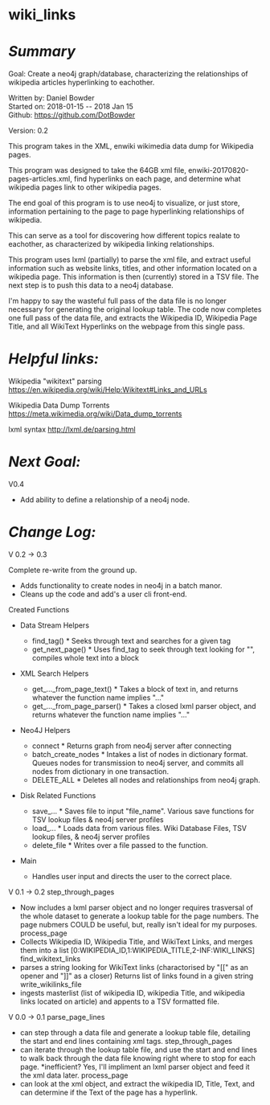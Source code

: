 # wiki_links


# ***Summary***
Goal: Create a neo4j graph/database, characterizing the relationships of wikipedia articles hyperlinking to eachother.

Written by: Daniel Bowder <br>
Started on: 2018-01-15 -- 2018 Jan 15 <br>
Github: https://github.com/DotBowder <br>

Version: 0.2 <br>

This program takes in the XML, enwiki wikimedia data dump for Wikipedia pages.

This program was designed to take the 64GB xml file, enwiki-20170820-pages-articles.xml,
find hyperlinks on each page, and determine what wikipedia pages link to other wikipedia pages.

The end goal of this program is to use neo4j to visualize, or just store, information
pertaining to the page to page hyperlinking relationships of wikipedia.

This can serve as a tool for discovering how different topics realate to eachother,
as characterized by wikipedia linking relationships.

This program uses lxml (partially) to parse the xml file, and extract useful information such as
website links, titles, and other information located on a wikipedia page. This information is then (currently) stored in a TSV file. The next step is to push this data to a neo4j database.

I'm happy to say the wasteful full pass of the data file is no longer necessary for generating
the original lookup table. The code now completes one full pass of the data file, and extracts
the Wikipedia ID, Wikipedia Page Title, and all WikiText Hyperlinks on the webpage from this single pass.

# ***Helpful links:*** <br>
Wikipedia "wikitext" parsing
https://en.wikipedia.org/wiki/Help:Wikitext#Links_and_URLs

Wikipedia Data Dump Torrents
https://meta.wikimedia.org/wiki/Data_dump_torrents

lxml syntax
http://lxml.de/parsing.html

# ***Next Goal:*** <br>

V0.4

- Add ability to define a relationship of a neo4j node.




# ***Change Log:*** <br>

V 0.2 -> 0.3

Complete re-write from the ground up.

- Adds functionality to create nodes in neo4j in a batch manor.
- Cleans up the code and add's a user cli front-end.

Created Functions
  - Data Stream Helpers
    - find_tag() * Seeks through text and searches for a given tag
    - get_next_page() * Uses find_tag to seek through text looking for "<page>", compiles whole <page></page> text into a block
  - XML Search Helpers
    - get_..._from_page_text() * Takes a block of text in, and returns whatever the function name implies "..."
    - get_..._from_page_parser() * Takes a closed lxml parser object, and returns whatever the function name implies "..."
  - Neo4J Helpers
    - connect * Returns graph from neo4j server after connecting
    - batch_create_nodes * Intakes a list of nodes in dictionary format. Queues nodes for transmission to neo4j server, and commits all nodes from dictionary in one transaction.
    - DELETE_ALL * Deletes all nodes and relationships from neo4j graph.
  - Disk Related Functions
    - save_... * Saves file to input "file_name". Various save functions for TSV lookup files & neo4j server profiles
    - load_... * Loads data from various files. Wiki Database Files, TSV lookup files, & neo4j server profiles
    - delete_file * Writes over a file passed to the function.

  - Main
    - Handles user input and directs the user to the correct place.

V 0.1 -> 0.2
step_through_pages 
- Now includes a lxml parser object and no longer requires trasversal of the whole dataset to generate a lookup table for the page numbers. The page nubmers COULD be useful, but, really isn't ideal for my purposes.
process_page 
- Collects Wikipedia ID, Wikipedia Title, and WikiText Links, and merges them into a list
 [0:WIKIPEDIA_ID,1:WIKIPEDIA_TITLE,2-INF:WIKI_LINKS]
find_wikitext_links 
- parses a string looking for WikiText links (charactorised by "[[" as an opener and "]]" as a closer) Returns list of links found in a given string
write_wikilinks_file 
- ingests masterlist (list of wikipedia ID, wikipedia Title, and wikipedia links located on article) and appents to a TSV formatted file.

V 0.0 -> 0.1
parse_page_lines 
- can step through a data file and generate a lookup table file, detailing the start and end lines containing <page> </page> xml tags.
step_through_pages 
- can iterate through the lookup table file, and use the start and end lines to walk back through the data file knowing right where to stop for each page. *inefficient? Yes, I'll impliment an lxml parser object and feed it the xml data later.
process_page 
- can look at the <page> xml object, and extract the wikipedia ID, Title, Text, and can determine if the Text of the page has a hyperlink.
